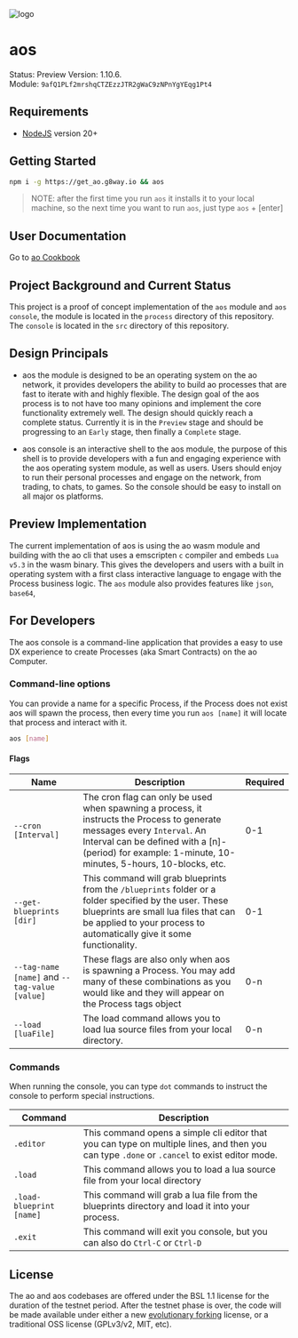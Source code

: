 <picture>
  <source media="(prefers-color-scheme: dark)" srcset="./logos/aOS_darkmode.svg">
  <source media="(prefers-color-scheme: light)" srcset="./logos/aOS.svg">
  <img alt="logo">
</picture>

# aos

Status: Preview
Version: 1.10.6.  
Module: `9afQ1PLf2mrshqCTZEzzJTR2gWaC9zNPnYgYEqg1Pt4`

## Requirements

- [NodeJS](https://nodejs.org) version 20+

## Getting Started

```sh
npm i -g https://get_ao.g8way.io && aos
```

> NOTE: after the first time you run `aos` it installs it to your local machine, so the next time you want to run `aos`, just type `aos` + [enter]

## User Documentation

Go to [ao Cookbook](https://cookbook_ao.g8way.io)

## Project Background and Current Status

This project is a proof of concept implementation of the `aos` module and `aos console`, the module is located in the `process` directory of this repository. The `console` is located in the `src` directory of this repository.

## Design Principals

- aos the module is designed to be an operating system on the ao network, it provides developers the ability to build ao processes that are fast to iterate with and highly flexible. The design goal of the aos process is to not have too many opinions and implement the core functionality extremely well. The design should quickly reach a complete status. Currently it is in the `Preview` stage and should be progressing to an `Early` stage, then finally a `Complete` stage.

- aos console is an interactive shell to the aos module, the purpose of this shell is to provide developers with a fun and engaging experience with the aos operating system module, as well as users. Users should enjoy to run their personal processes and engage on the network, from trading, to chats, to games. So the console should be easy to install on all major os platforms.

## Preview Implementation

The current implementation of aos is using the ao wasm module and building with the ao cli that uses a emscripten `c` compiler and embeds `Lua v5.3` in the wasm binary. This gives the developers and users with a built in operating system with a first class interactive language to engage with the Process business logic. The `aos` module also provides features like `json`, `base64`,

## For Developers

The aos console is a command-line application that provides a easy to use DX experience to create Processes (aka Smart Contracts) on the ao Computer.

### Command-line options

You can provide a name for a specific Process, if the Process does not exist aos will spawn the process, then every time you run `aos [name]` it will locate that process and interact with it.

```sh
aos [name]
```

#### Flags

| Name                                          | Description                                                                                                                                                                                                                        | Required |
| --------------------------------------------- | ---------------------------------------------------------------------------------------------------------------------------------------------------------------------------------------------------------------------------------- | -------- |
| `--cron [Interval]`                           | The cron flag can only be used when spawning a process, it instructs the Process to generate messages every `Interval`. An Interval can be defined with a [n]-(period) for example: 1-minute, 10-minutes, 5-hours, 10-blocks, etc. | 0-1      |
| `--get-blueprints [dir]`                      | This command will grab blueprints from the `/blueprints` folder or a folder specified by the user. These blueprints are small lua files that can be applied to your process to automatically give it some functionality.           | 0-1      |
| `--tag-name [name]` and `--tag-value [value]` | These flags are also only when aos is spawning a Process. You may add many of these combinations as you would like and they will appear on the Process tags object                                                                 | 0-n      |
| `--load [luaFile]`                            | The load command allows you to load lua source files from your local directory.                                                                                                                                                    | 0-n      |

### Commands

When running the console, you can type `dot` commands to instruct the console to perform special instructions.

| Command                  | Description                                                                                                                                  |
| ------------------------ | -------------------------------------------------------------------------------------------------------------------------------------------- |
| `.editor`                | This command opens a simple cli editor that you can type on multiple lines, and then you can type `.done` or `.cancel` to exist editor mode. |
| `.load`                  | This command allows you to load a lua source file from your local directory                                                                  |
| `.load-blueprint [name]` | This command will grab a lua file from the blueprints directory and load it into your process.                                               |
| `.exit`                  | This command will exit you console, but you can also do `Ctrl-C` or `Ctrl-D`                                                                 |

## License

The ao and aos codebases are offered under the BSL 1.1 license for the duration
of the testnet period. After the testnet phase is over, the code will be made
available under either a new
[evolutionary forking](https://arweave.medium.com/arweave-is-an-evolutionary-protocol-e072f5e69eaa)
license, or a traditional OSS license (GPLv3/v2, MIT, etc).
